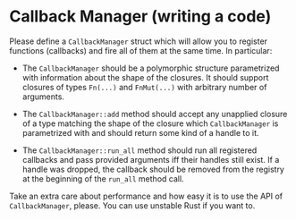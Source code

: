 # Callback Manager (writing a code)

Please define a `CallbackManager` struct which will allow you to register functions (callbacks) and
fire all of them at the same time. In particular:

- The `CallbackManager` should be a polymorphic structure parametrized with information about the
  shape of the closures. It should support closures of types `Fn(...)` and `FnMut(...)` with 
  arbitrary number of arguments.

- The `CallbackManager::add` method should accept any unapplied closure of a type matching 
  the shape of the closure which `CallbackManager` is parametrized with and should return some kind 
  of a handle to it.

- The `CallbackManager::run_all` method should run all registered callbacks and pass provided arguments 
  iff their handles still exist. If a handle was dropped, the callback should be removed from the registry 
  at the beginning of the `run_all` method call.

Take an extra care about performance and how easy it is to use the API of `CallbackManager`, please.
You can use unstable Rust if you want to.
